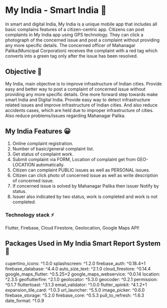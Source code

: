 # My India - Smart India 🚩

In smart and digital India, My India is a unique mobile app that includes all basic complains features of a citizen-centric app.
Citizens can post complaints in My India app using GPS technology.
They can click a photograph of the concerned issue and post a complaint without providing any more specific details.
The concerned officer of Mahanagar Palika(Municipal Corporation) receives the complaint with a red tag which converts into a green tag only after the issue has been resolved.


## Objective 🧐

My India, main objective is to improve infrastructure of Indian cities.
Provide easy and better way to post a complaint of concerned issue without providing any more specific details.
One more forward step towards make smart India and Digital India.
Provide easy way to detect infrastructure related issues and improve infrastructure of Indian cities.
And also reduce accidents cases, which are held due to improper infrastructure of cities.
Also reduce problems/issues regarding Mahanagar Palika.

## My India Features 😀

1. Online complaint registration.
2. Number of basic/general complaint list.
3. Get status of complaint work.
4. Submit complaint via FORM, Location of complaint get from GEO-LOCATION automatically.
5. Citizen can complaint PUBLIC issues as well as PERSONAL issues.
6. Citizen can click photo of concerned issue as well as write description of concerned issue.
7. If concerned issue is solved by Mahanagar Palika then issuer Notify by status.
8. Issuer also indicated by two status, work is completed and work is not completed. 



### Technology stack ⚡
Flutter, Firebase, Cloud Firestore, Geolocation, Google Maps API!

## Packages Used in My India Smart Report System 📲
  cupertino_icons: ^1.0.0
  splashscreen: ^1.2.0
  firebase_auth: ^0.18.4+1
  firebase_database: ^4.4.0
  auto_size_text: ^2.1.0
  cloud_firestore: ^0.14.4
  google_maps_flutter: ^0.5.25+2
  google_maps_webservice: ^0.0.14
  location: ^2.3.5
  geoflutterfire: ^2.1.0
  geolocator: ^5.3.0
  geocoder: ^0.2.1
  permission: ^0.1.7
  fluttertoast: ^3.1.3
  email_validator: ^1.0.0
  flutter_spinkit: ^4.1.2+1
  expansion_tile_card: ^1.0.3
  url_launcher: ^5.5.0
  image_picker: ^0.6.0
  firebase_storage: ^5.2.0
  firebase_core: ^0.5.3
  pull_to_refresh: ^1.6.3
  date_format: ^1.0.9
